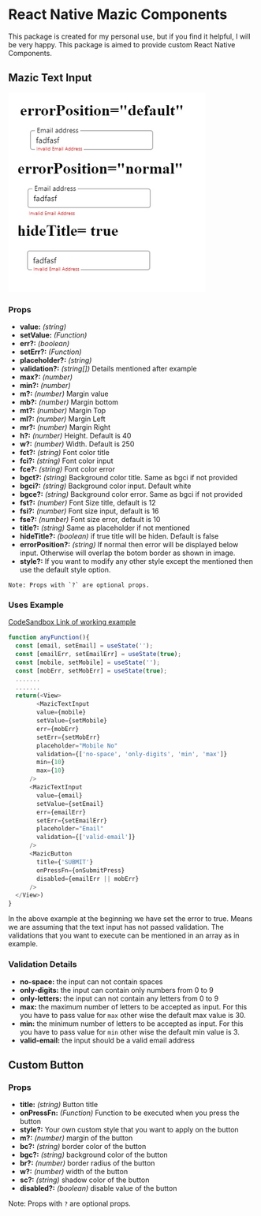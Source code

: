 # React Native Mazic Components

This package is created for my personal use, but if you find it helpful, I will be very happy. This package is aimed to provide custom React Native Components.

## Mazic Text Input

![mazic text input](./src/img/mazictextinput1.jpg)

### Props

-  **value:** *(string)*
-  **setValue:** *(Function)*
-  **err?:** *(boolean)*
-  **setErr?:** *(Function)*
-  **placeholder?:** *(string)*
-  **validation?:** *(string[])* Details mentioned after example
-  **max?:** *(number)*
-  **min?:** *(number)*
-  **m?:** *(number)* Margin value
-  **mb?:** *(number)* Margin bottom
-  **mt?:** *(number)* Margin Top
-  **ml?:** *(number)* Margin Left
-  **mr?:** *(number)* Margin Right
-  **h?:** *(number)* Height. Default is 40
-  **w?:** *(number)* Width. Default is 250
-  **fct?:** *(string)* Font color title
-  **fci?:** *(string)* Font color input
-  **fce?:** *(string)* Font color error
-  **bgct?:** *(string)* Background color title. Same as bgci if not provided
-  **bgci?:** *(string)* Background color input. Default white
-  **bgce?:** *(string)* Background color error. Same as bgci if not provided
-  **fst?:** *(number)* Font Size title, default is 12
-  **fsi?:** *(number)* Font size input, default is 16
-  **fse?:** *(number)* Font size error, default is 10
-  **title?:** *(string)* Same as placeholder if not mentioned
-  **hideTitle?:** *(boolean)* if true title will be hiden. Default is false
-  **errorPosition?:** *(string)* If normal then error will be displayed below input. Otherwise will overlap the botom border as shown in image.
-  **style?:** If you want to modify any other style except the mentioned then use the default style option.

```
Note: Props with `?` are optional props.
```

### Uses Example 

[CodeSandbox Link of working example](https://codesandbox.io/s/mazic-component-example-wkjvbj?file=/src/App.js)

```js
function anyFunction(){
  const [email, setEmail] = useState('');
  const [emailErr, setEmailErr] = useState(true);
  const [mobile, setMobile] = useState('');
  const [mobErr, setMobErr] = useState(true);
  .......
  .......
  return(<View>
        <MazicTextInput
        value={mobile}
        setValue={setMobile}
        err={mobErr}
        setErr={setMobErr}
        placeholder="Mobile No"
        validation={['no-space', 'only-digits', 'min', 'max']}
        min={10}
        max={10}
      />
      <MazicTextInput
        value={email}
        setValue={setEmail}
        err={emailErr}
        setErr={setEmailErr}
        placeholder="Email"
        validation={['valid-email']}
      />
      <MazicButton
        title={'SUBMIT'}
        onPressFn={onSubmitPress}
        disabled={emailErr || mobErr}
      />
  </View>)
}
```
In the above example at the beginning we have set the error to true. Means we are assuming that the text input has not passed validation. The validations that you want to execute can be mentioned in an array as in example.

### Validation Details

- **no-space:** the input can not contain spaces
- **only-digits:** the input can contain only numbers from 0 to 9
- **only-letters:** the input can not contain any letters from 0 to 9
- **max:** the maximum number of letters to be accepted as input. For this you have to pass value for `max` other wise the default max value is 30.
- **min:** the minimum number of letters to be accepted as input. For this you have to pass value for `min` other wise the default min value is 3.
- **valid-email:** the input should be a valid email address

## Custom Button

### Props

- **title:** *(string)* Button title
- **onPressFn:** *(Function)* Function to be executed when you press the button
- **style?:** Your own custom style that you want to apply on the button
- **m?:** *(number)* margin of the button
- **bc?:** *(string)* border color of the button
- **bgc?:** *(string)* background color of the button
- **br?:** *(number)* border radius of the button
- **w?:** *(number)* width of the button
- **sc?:** *(string)* shadow color of the button
- **disabled?:** *(boolean)* disable value of the button 

Note: Props with `?` are optional props.

